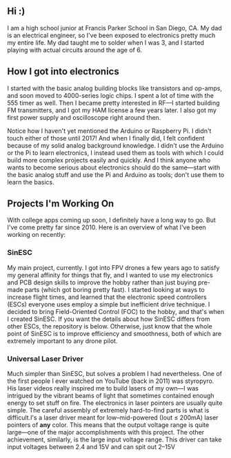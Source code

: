 ## Hi :)
I am a high school junior at Francis Parker School in San Diego, CA. My dad is an electrical engineer, so I've been exposed to electronics pretty much my entire life. My dad taught me to solder when I was 3, and I started playing with actual circuits around the age of 6.

## How I got into electronics
I started with the basic analog building blocks like transistors and op-amps, and soon moved to 4000-series logic chips. I spent a lot of time with the 555 timer as well. Then I became pretty interested in RF—I started building FM transmitters, and I got my HAM license a few years later. I also got my first power supply and oscilloscope right around then.

Notice how I haven't yet mentioned the Arduino or Raspberry Pi. I didn't touch either of those until 2017! And when I finally did, I felt confident because of my solid analog background knowledge. I didn't use the Arduino or the Pi to learn electronics, I instead used them as tools with which I could build more complex projects easily and quickly. And I think anyone who wants to become serious about electronics should do the same—start with the basic analog stuff and use the Pi and Arduino as tools; don't use them to learn the basics.

## Projects I'm Working On
With college apps coming up soon, I definitely have a long way to go. But I've come pretty far since 2010. Here is an overview of what I've been working on recently:

### SinESC
My main project, currently. I got into FPV drones a few years ago to satisfy my general affinity for things that fly, and I wanted to use my electronics and PCB design skills to improve the hobby rather than just buying pre-made parts (which got boring pretty fast). I started looking at ways to increase flight times, and learned that the electronic speed controllers (ESCs) everyone uses employ a simple but inefficient drive technique. I decided to bring Field-Oriented Control (FOC) to the hobby, and that's when I created SinESC. If you want the details about how SinESC differs from other ESCs, the repository is below. Otherwise, just know that the whole point of SinESC is to improve efficiency and smoothness, both of which are extremely important to any drone pilot.
### Universal Laser Driver
Much simpler than SinESC, but solves a problem I had nevertheless. One of the first people I ever watched on YouTube (back in 2011) was styropyro. His laser videos really inspired me to build lasers of my own—I was intrigued by the vibrant beams of light that sometimes contained enough energy to set stuff on fire. The electronics in laser pointers are usually quite simple. The careful assembly of extremely hard-to-find parts is what is difficult.I's a laser driver meant for low–mid-powered (Iout ≤ 200mA) laser pointers of **any** color. This means that the output voltage range is quite large—one of the major accomplishments with this project. The other achievement, similarly, is the large input voltage range. This driver can take input voltages between 2.4 and 15V and can spit out 2–15V
